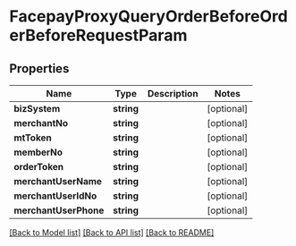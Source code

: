 # FacepayProxyQueryOrderBeforeOrderBeforeRequestParam

## Properties
Name | Type | Description | Notes
------------ | ------------- | ------------- | -------------
**bizSystem** | **string** |  | [optional] 
**merchantNo** | **string** |  | [optional] 
**mtToken** | **string** |  | [optional] 
**memberNo** | **string** |  | [optional] 
**orderToken** | **string** |  | [optional] 
**merchantUserName** | **string** |  | [optional] 
**merchantUserIdNo** | **string** |  | [optional] 
**merchantUserPhone** | **string** |  | [optional] 

[[Back to Model list]](../README.md#documentation-for-models) [[Back to API list]](../README.md#documentation-for-api-endpoints) [[Back to README]](../README.md)


